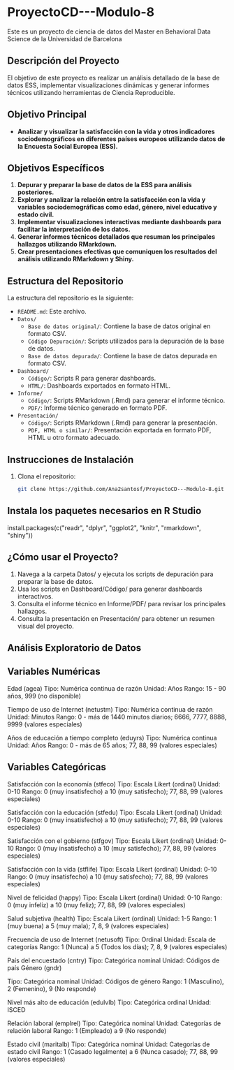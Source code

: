 # ProyectoCD---Modulo-8
Este es un proyecto de ciencia de datos del Master en Behavioral Data Science de la Universidad de Barcelona

## Descripción del Proyecto

El objetivo de este proyecto es realizar un análisis detallado de la base de datos ESS, implementar visualizaciones dinámicas y generar informes técnicos utilizando herramientas de Ciencia Reproducible.

## Objetivo Principal

- **Analizar y visualizar la satisfacción con la vida y otros indicadores sociodemográficos en diferentes países europeos utilizando datos de la Encuesta Social Europea (ESS).**

## Objetivos Específicos

1. **Depurar y preparar la base de datos de la ESS para análisis posteriores.**
2. **Explorar y analizar la relación entre la satisfacción con la vida y variables sociodemográficas como edad, género, nivel educativo y estado civil.**
3. **Implementar visualizaciones interactivas mediante dashboards para facilitar la interpretación de los datos.**
4. **Generar informes técnicos detallados que resuman los principales hallazgos utilizando RMarkdown.**
5. **Crear presentaciones efectivas que comuniquen los resultados del análisis utilizando RMarkdown y Shiny.**


## Estructura del Repositorio

La estructura del repositorio es la siguiente:

- `README.md`: Este archivo.
- `Datos/`
  - `Base de datos original/`: Contiene la base de datos original en formato CSV.
  - `Código Depuración/`: Scripts utilizados para la depuración de la base de datos.
  - `Base de datos depurada/`: Contiene la base de datos depurada en formato CSV.
- `Dashboard/`
  - `Código/`: Scripts R para generar dashboards.
  - `HTML/`: Dashboards exportados en formato HTML.
- `Informe/`
  - `Código/`: Scripts RMarkdown (.Rmd) para generar el informe técnico.
  - `PDF/`: Informe técnico generado en formato PDF.
- `Presentación/`
  - `Código/`: Scripts RMarkdown (.Rmd) para generar la presentación.
  - `PDF, HTML o similar/`: Presentación exportada en formato PDF, HTML u otro formato adecuado.

## Instrucciones de Instalación

1. Clona el repositorio:
   ```sh
   git clone https://github.com/Ana2santosf/ProyectoCD---Modulo-8.git
   
## Instala los paquetes necesarios en R Studio
install.packages(c("readr", "dplyr", "ggplot2", "knitr", "rmarkdown", "shiny"))

## ¿Cómo usar el Proyecto?

1. Navega a la carpeta Datos/ y ejecuta los scripts de depuración para preparar la base de datos.
2. Usa los scripts en Dashboard/Código/ para generar dashboards interactivos.
3. Consulta el informe técnico en Informe/PDF/ para revisar los principales hallazgos.
4. Consulta la presentación en Presentación/ para obtener un resumen visual del proyecto.


## Análisis Exploratorio de Datos 

## **Variables Numéricas**

Edad (agea)
Tipo: Numérica continua de razón
Unidad: Años
Rango: 15 - 90 años, 999 (no disponible)


Tiempo de uso de Internet (netustm)
Tipo: Numérica continua de razón
Unidad: Minutos
Rango: 0 - más de 1440 minutos diarios; 6666, 7777, 8888, 9999 (valores especiales)


Años de educación a tiempo completo (eduyrs)
Tipo: Numérica continua
Unidad: Años
Rango: 0 - más de 65 años; 77, 88, 99 (valores especiales)

## **Variables Categóricas**

Satisfacción con la economía (stfeco)
Tipo: Escala Likert (ordinal)
Unidad: 0-10
Rango: 0 (muy insatisfecho) a 10 (muy satisfecho); 77, 88, 99 (valores especiales)


Satisfacción con la educación (stfedu)
Tipo: Escala Likert (ordinal)
Unidad: 0-10
Rango: 0 (muy insatisfecho) a 10 (muy satisfecho); 77, 88, 99 (valores especiales)


Satisfacción con el gobierno (stfgov)
Tipo: Escala Likert (ordinal)
Unidad: 0-10
Rango: 0 (muy insatisfecho) a 10 (muy satisfecho); 77, 88, 99 (valores especiales)


Satisfacción con la vida (stflife)
Tipo: Escala Likert (ordinal)
Unidad: 0-10
Rango: 0 (muy insatisfecho) a 10 (muy satisfecho); 77, 88, 99 (valores especiales)


Nivel de felicidad (happy)
Tipo: Escala Likert (ordinal)
Unidad: 0-10
Rango: 0 (muy infeliz) a 10 (muy feliz); 77, 88, 99 (valores especiales)


Salud subjetiva (health)
Tipo: Escala Likert (ordinal)
Unidad: 1-5
Rango: 1 (muy buena) a 5 (muy mala); 7, 8, 9 (valores especiales)


Frecuencia de uso de Internet (netusoft)
Tipo: Ordinal
Unidad: Escala de categorías
Rango: 1 (Nunca) a 5 (Todos los días); 7, 8, 9 (valores especiales)


País del encuestado (cntry)
Tipo: Categórica nominal
Unidad: Códigos de país
Género (gndr)

Tipo: Categórica nominal
Unidad: Códigos de género
Rango: 1 (Masculino), 2 (Femenino), 9 (No responde)


Nivel más alto de educación (edulvlb)
Tipo: Categórica ordinal
Unidad: ISCED


Relación laboral (emplrel)
Tipo: Categórica nominal
Unidad: Categorías de relación laboral
Rango: 1 (Empleado) a 9 (No responde)


Estado civil (maritalb)
Tipo: Categórica nominal
Unidad: Categorías de estado civil
Rango: 1 (Casado legalmente) a 6 (Nunca casado); 77, 88, 99 (valores especiales)
   